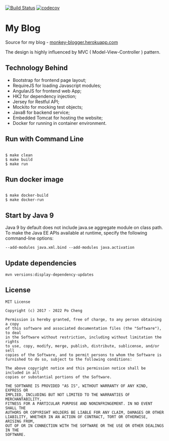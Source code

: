 [![Build Status](https://travis-ci.org/chengpo/my-blog.svg?branch=master)](https://travis-ci.org/chengpo/my-blog)
[![codecov](https://codecov.io/gh/chengpo/my-blog/branch/master/graph/badge.svg)](https://codecov.io/gh/chengpo/my-blog)


# My Blog

Source for my blog - <a href="http://monkey-blogger.herokuapp.com" target="_blank">monkey-blogger.herokuapp.com</a>

The design is highly influenced by MVC ( Model-View-Controller ) pattern.

## Technology Behind


- Bootstrap for frontend page layout;
- RequireJS for loading Javascript modules;
- AngularJS for frontend web App;
- HK2 for dependency injection;
- Jersey for Restful API;
- Mockito for mocking test objects;
- Java8 for backend service;
- Embedded Tomcat for hosting the website;
- Docker for running in container environment.

## Run with Command Line

```

$ make clean
$ make build
$ make run

```

## Run docker image

```

$ make docker-build
$ make docker-run

```


## Start by Java 9
Java 9 by default does not include java.se aggregate module on class path.<br>
To make the Java EE APIs available at runtime, specify the following command-line options: 

```
--add-modules java.xml.bind --add-modules java.activation
```

## Update dependencies
```
mvn versions:display-dependency-updates
```

## License
    MIT License

	Copyright (c) 2017 - 2022 Po Cheng

	Permission is hereby granted, free of charge, to any person obtaining a copy
	of this software and associated documentation files (the "Software"), to deal
	in the Software without restriction, including without limitation the rights
	to use, copy, modify, merge, publish, distribute, sublicense, and/or sell
	copies of the Software, and to permit persons to whom the Software is
	furnished to do so, subject to the following conditions:
	
	The above copyright notice and this permission notice shall be included in all
	copies or substantial portions of the Software.

	THE SOFTWARE IS PROVIDED "AS IS", WITHOUT WARRANTY OF ANY KIND, EXPRESS OR
	IMPLIED, INCLUDING BUT NOT LIMITED TO THE WARRANTIES OF MERCHANTABILITY,
	FITNESS FOR A PARTICULAR PURPOSE AND NONINFRINGEMENT. IN NO EVENT SHALL THE
	AUTHORS OR COPYRIGHT HOLDERS BE LIABLE FOR ANY CLAIM, DAMAGES OR OTHER
	LIABILITY, WHETHER IN AN ACTION OF CONTRACT, TORT OR OTHERWISE, ARISING FROM,
	OUT OF OR IN CONNECTION WITH THE SOFTWARE OR THE USE OR OTHER DEALINGS IN THE
	SOFTWARE.
	
